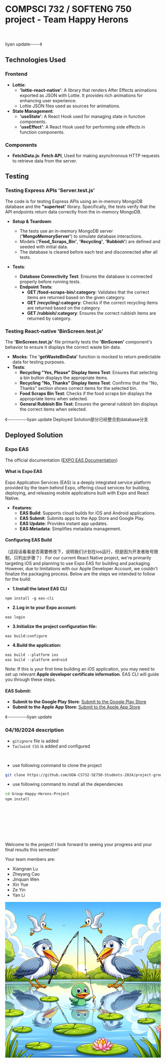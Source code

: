 # COMPSCI 732 / SOFTENG 750 project - Team Happy Herons
<br>
<br>
liyan update-----》

## Technologies Used
### Frontend
- **Lottie**:
  - **'lottie-react-native'**: A library that renders After Effects animations exported as JSON with Lottie. It provides rich animations for enhancing user experience.
  - Lottie JSON files used as sources for animations.
- **State Management**: 
  - **'useState'**: A React Hook used for managing state in function components.
  - **'useEffect'**: A React Hook used for performing side effects in function components.

### Components
- **FetchData.js**: **Fetch API**, Used for making asynchronous HTTP requests to retrieve data from the server.


## Testing

### Testing Express APIs 'Server.test.js'
The code is for testing Express APIs using an in-memory MongoDB database and the **"supertest'** library. Specifically, the tests verify that the API endpoints return data correctly from the in-memory MongoDB.

- **Setup & Teardown**:
  - The tests use an in-memory MongoDB server (**'MongoMemoryServer'**) to simulate database interactions.
  - Models (**'Food_Scraps_Bin'**, **'Recycling'**, **'Rubbish'**) are defined and seeded with initial data.
  - The database is cleared before each test and disconnected after all tests.
    
- **Tests**:
  - **Database Connectivity Test**: Ensures the database is connected properly before running tests.
  - **Endpoint Tests**:
    - **GET /food-scraps-bin/:category**: Validates that the correct items are returned based on the given category.
    - **GET /recycling/:category**: Checks if the correct recycling items are returned based on the category.
    - **GET /rubbish/:category**: Ensures the correct rubbish items are returned by category.

### Testing React-native 'BinScreen.test.js'
The **'BinScreen.test.js'** file primarily tests the **'BinScreen'** component's behavior to ensure it displays the correct waste bin data. 

- **Mocks**: The **'getWasteBinData'** function is mocked to return predictable data for testing purposes.
- **Tests**:
  - **Recycling "Yes, Please" Display Items Test**: Ensures that selecting a bin button displays the appropriate items.
  - **Recycling "No, Thanks" Display Items Test**: Confirms that the "No, Thanks" section shows correct items for the selected bin.
  - **Food Scraps Bin Test**: Checks if the food scraps bin displays the appropriate items when selected.
  - **General Rubbish Bin Test**: Ensures the general rubbish bin displays the correct items when selected.


《----------liyan update   Deployed Solution部分已经整合到database分支
## Deployed Solution
### Expo EAS
The official documentation ([EXPO EAS Documentation](https://docs.expo.dev/eas/))

#### What is Expo EAS
Expo Application Services (EAS) is a deeply integrated service platform provided by the team behind Expo, offering cloud services for building, deploying, and releasing mobile applications built with Expo and React Native.
- **Features**:
  - **EAS Build**: Supports cloud builds for iOS and Android applications.
  - **EAS Submit**: Submits apps to the App Store and Google Play.
  - **EAS Update**: Provides instant app updates.
  - **EAS Metadata**: Simplifies metadata management.

#### Configuring EAS Build
（这段话看看是否需要修改下，说明我们计划在ios运行，但是因为开发者账号限制，只列出步骤？）
For our current React Native project, we're primarily targeting iOS and planning to use Expo EAS for building and packaging. However, due to limitations with our Apple Developer Account, we couldn't finalize the packaging process. Below are the steps we intended to follow for the build:

- **1.Install the latest EAS CLI**
```
npm install -g eas-cli
```
- **2.Log in to your Expo account:**
```
eas login
```
- **3.Initialize the project configuration file:**
```
eas build:configure
```
- **4.Build the application:**
```
eas build --platform ios
eas build --platform android
```
Note: If this is your first time building an iOS application, you may need to set up relevant **Apple developer certificate information**. EAS CLI will guide you through these steps.

#### EAS Submit: 
- **Submit to the Google Play Store**: [Submit to the Google Play Store](https://docs.expo.dev/submit/android/)
- **Submit to the Apple App Store**: [Submit to the Apple App Store](https://docs.expo.dev/submit/ios/)




《----------liyan update


### 04/16/2024 description
- `gitignore` file is added
- `Tailwind CSS` is added and configured

<br>

- use following command to clone the project
```bash
git clone https://github.com/UOA-CS732-SE750-Students-2024/project-group-happy-herons.git
```

- use following command to install all the dependencies
```bash
cd Group-Happy-Herons-Project
npm install
```

<br>
<br>
<br>
<br>
<br>
<br>

Welcome to the project! I look forward to seeing your progress and your final results this semester!

Your team members are:
- Xiangnan Lu
- Zheyang Cao
- Jinquan Wen
- Xin Yue
- Ze Yin
- Yan Li

![](./group-image/Happy%20Herons.webp)
